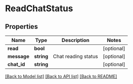 # ReadChatStatus

## Properties
Name | Type | Description | Notes
------------ | ------------- | ------------- | -------------
**read** | **bool** |  | [optional] 
**message** | **string** | Chat reading status | [optional] 
**chat_id** | **string** |  | [optional] 

[[Back to Model list]](../README.md#documentation-for-models) [[Back to API list]](../README.md#documentation-for-api-endpoints) [[Back to README]](../README.md)


